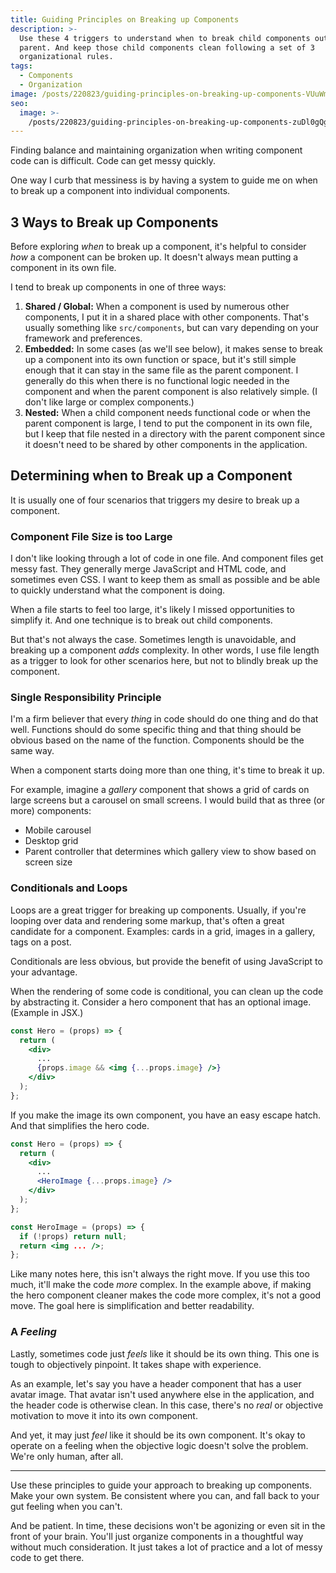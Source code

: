 ```yaml
---
title: Guiding Principles on Breaking up Components
description: >-
  Use these 4 triggers to understand when to break child components out of a
  parent. And keep those child components clean following a set of 3
  organizational rules.
tags:
  - Components
  - Organization
image: /posts/220823/guiding-principles-on-breaking-up-components-VUuWmXVD.png
seo:
  image: >-
    /posts/220823/guiding-principles-on-breaking-up-components-zuDl0gQg--meta.png
---
```


Finding balance and maintaining organization when writing component code can is difficult. Code can get messy quickly.

One way I curb that messiness is by having a system to guide me on when to break up a component into individual components.

## 3 Ways to Break up Components

Before exploring _when_ to break up a component, it's helpful to consider _how_ a component can be broken up. It doesn't always mean putting a component in its own file.

I tend to break up components in one of three ways:

1. **Shared / Global:** When a component is used by numerous other components, I put it in a shared place with other components. That's usually something like `src/components`, but can vary depending on your framework and preferences.
1. **Embedded:** In some cases (as we'll see below), it makes sense to break up a component into its own function or space, but it's still simple enough that it can stay in the same file as the parent component. I generally do this when there is no functional logic needed in the component and when the parent component is also relatively simple. (I don't like large or complex components.)
1. **Nested:** When a child component needs functional code or when the parent component is large, I tend to put the component in its own file, but I keep that file nested in a directory with the parent component since it doesn't need to be shared by other components in the application.

## Determining when to Break up a Component

It is usually one of four scenarios that triggers my desire to break up a component.

### Component File Size is too Large

I don't like looking through a lot of code in one file. And component files get messy fast. They generally merge JavaScript and HTML code, and sometimes even CSS. I want to keep them as small as possible and be able to quickly understand what the component is doing.

When a file starts to feel too large, it's likely I missed opportunities to simplify it. And one technique is to break out child components.

But that's not always the case. Sometimes length is unavoidable, and breaking up a component _adds_ complexity. In other words, I use file length as a trigger to look for other scenarios here, but not to blindly break up the component.

### Single Responsibility Principle

I'm a firm believer that every _thing_ in code should do one thing and do that well. Functions should do some specific thing and that thing should be obvious based on the name of the function. Components should be the same way.

When a component starts doing more than one thing, it's time to break it up.

For example, imagine a _gallery_ component that shows a grid of cards on large screens but a carousel on small screens. I would build that as three (or more) components:

- Mobile carousel
- Desktop grid
- Parent controller that determines which gallery view to show based on screen size

### Conditionals and Loops

Loops are a great trigger for breaking up components. Usually, if you're looping over data and rendering some markup, that's often a great candidate for a component. Examples: cards in a grid, images in a gallery, tags on a post.

Conditionals are less obvious, but provide the benefit of using JavaScript to your advantage.

When the rendering of some code is conditional, you can clean up the code by abstracting it. Consider a hero component that has an optional image. (Example in JSX.)

```jsx
const Hero = (props) => {
  return (
    <div>
      ...
      {props.image && <img {...props.image} />}
    </div>
  );
};
```

If you make the image its own component, you have an easy escape hatch. And that simplifies the hero code.

```jsx
const Hero = (props) => {
  return (
    <div>
      ...
      <HeroImage {...props.image} />
    </div>
  );
};

const HeroImage = (props) => {
  if (!props) return null;
  return <img ... />;
};
```

Like many notes here, this isn't always the right move. If you use this too much, it'll make the code _more_ complex. In the example above, if making the hero component cleaner makes the code more complex, it's not a good move. The goal here is simplification and better readability.

### A _Feeling_

Lastly, sometimes code just _feels_ like it should be its own thing. This one is tough to objectively pinpoint. It takes shape with experience.

As an example, let's say you have a header component that has a user avatar image. That avatar isn't used anywhere else in the application, and the header code is otherwise clean. In this case, there's no _real_ or objective motivation to move it into its own component.

And yet, it may just _feel_ like it should be its own component. It's okay to operate on a feeling when the objective logic doesn't solve the problem. We're only human, after all.

---

Use these principles to guide your approach to breaking up components. Make your own system. Be consistent where you can, and fall back to your gut feeling when you can't.

And be patient. In time, these decisions won't be agonizing or even sit in the front of your brain. You'll just organize components in a thoughtful way without much consideration. It just takes a lot of practice and a lot of messy code to get there.
